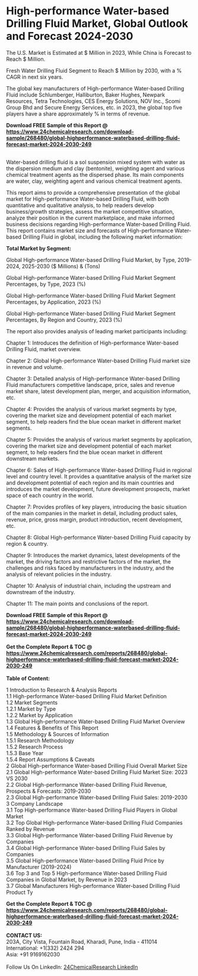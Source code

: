 <h1>High-performance Water-based Drilling Fluid Market, Global Outlook and Forecast 2024-2030</h1><p>
The U.S. Market is Estimated at $ Million in 2023, While China is Forecast to Reach $ Million.</p><p>
Fresh Water Drilling Fluid Segment to Reach $ Million by 2030, with a % CAGR in next six years.</p><p>
The global key manufacturers of High-performance Water-based Drilling Fluid include Schlumberger, Halliburton, Baker Hughes, Newpark Resources, Tetra Technologies, CES Energy Solutions, NOV Inc., Scomi Group Bhd and Secure Energy Services, etc. in 2023, the global top five players have a share approximately % in terms of revenue.</p><div><b>Download FREE Sample of this Report @ 
            <a href="https://www.24chemicalresearch.com/download-sample/268480/global-highperformance-waterbased-drilling-fluid-forecast-market-2024-2030-249">
            https://www.24chemicalresearch.com/download-sample/268480/global-highperformance-waterbased-drilling-fluid-forecast-market-2024-2030-249</a></b></div><br><p>
Water-based drilling fluid is a sol suspension mixed system with water as the dispersion medium and clay (bentonite), weighting agent and various chemical treatment agents as the dispersed phase. Its main components are water, clay, weighting agent and various chemical treatment agents.</p><p>
This report aims to provide a comprehensive presentation of the global market for High-performance Water-based Drilling Fluid, with both quantitative and qualitative analysis, to help readers develop business/growth strategies, assess the market competitive situation, analyze their position in the current marketplace, and make informed business decisions regarding High-performance Water-based Drilling Fluid. This report contains market size and forecasts of High-performance Water-based Drilling Fluid in global, including the following market information:
</p><p>
<strong>Total Market by Segment:</strong></p><p>
Global High-performance Water-based Drilling Fluid Market, by Type, 2019-2024, 2025-2030 ($ Millions) &amp; (Tons)</p><p>
Global High-performance Water-based Drilling Fluid Market Segment Percentages, by Type, 2023 (%)</p><p>
</p><p>
Global High-performance Water-based Drilling Fluid Market Segment Percentages, by Application, 2023 (%)</p><p>
</p><p>
Global High-performance Water-based Drilling Fluid Market Segment Percentages, By Region and Country, 2023 (%)</p><p>
</p><p>
The report also provides analysis of leading market participants including:</p><p>
</p><p>
</p><p>
Chapter 1: Introduces the definition of High-performance Water-based Drilling Fluid, market overview.</p><p>
Chapter 2: Global High-performance Water-based Drilling Fluid market size in revenue and volume.</p><p>
Chapter 3: Detailed analysis of High-performance Water-based Drilling Fluid manufacturers competitive landscape, price, sales and revenue market share, latest development plan, merger, and acquisition information, etc.</p><p>
Chapter 4: Provides the analysis of various market segments by type, covering the market size and development potential of each market segment, to help readers find the blue ocean market in different market segments.</p><p>
Chapter 5: Provides the analysis of various market segments by application, covering the market size and development potential of each market segment, to help readers find the blue ocean market in different downstream markets.</p><p>
Chapter 6: Sales of High-performance Water-based Drilling Fluid in regional level and country level. It provides a quantitative analysis of the market size and development potential of each region and its main countries and introduces the market development, future development prospects, market space of each country in the world.</p><p>
Chapter 7: Provides profiles of key players, introducing the basic situation of the main companies in the market in detail, including product sales, revenue, price, gross margin, product introduction, recent development, etc.</p><p>
Chapter 8: Global High-performance Water-based Drilling Fluid capacity by region &amp; country.</p><p>
Chapter 9: Introduces the market dynamics, latest developments of the market, the driving factors and restrictive factors of the market, the challenges and risks faced by manufacturers in the industry, and the analysis of relevant policies in the industry.</p><p>
Chapter 10: Analysis of industrial chain, including the upstream and downstream of the industry.</p><p>
Chapter 11: The main points and conclusions of the report.</p><div><b>Download FREE Sample of this Report @ 
            <a href="https://www.24chemicalresearch.com/download-sample/268480/global-highperformance-waterbased-drilling-fluid-forecast-market-2024-2030-249">
            https://www.24chemicalresearch.com/download-sample/268480/global-highperformance-waterbased-drilling-fluid-forecast-market-2024-2030-249</a></b></div><br><div><b>Get the Complete Report & TOC @ 
            <a href="https://www.24chemicalresearch.com/reports/268480/global-highperformance-waterbased-drilling-fluid-forecast-market-2024-2030-249">
            https://www.24chemicalresearch.com/reports/268480/global-highperformance-waterbased-drilling-fluid-forecast-market-2024-2030-249</a></b></div><br>
            <b>Table of Content:</b><p>1 Introduction to Research & Analysis Reports<br />
    1.1 High-performance Water-based Drilling Fluid Market Definition<br />
    1.2 Market Segments<br />
        1.2.1 Market by Type<br />
        1.2.2 Market by Application<br />
    1.3 Global High-performance Water-based Drilling Fluid Market Overview<br />
    1.4 Features & Benefits of This Report<br />
    1.5 Methodology & Sources of Information<br />
        1.5.1 Research Methodology<br />
        1.5.2 Research Process<br />
        1.5.3 Base Year<br />
        1.5.4 Report Assumptions & Caveats<br />
2 Global High-performance Water-based Drilling Fluid Overall Market Size<br />
    2.1 Global High-performance Water-based Drilling Fluid Market Size: 2023 VS 2030<br />
    2.2 Global High-performance Water-based Drilling Fluid Revenue, Prospects & Forecasts: 2019-2030<br />
    2.3 Global High-performance Water-based Drilling Fluid Sales: 2019-2030<br />
3 Company Landscape<br />
    3.1 Top High-performance Water-based Drilling Fluid Players in Global Market<br />
    3.2 Top Global High-performance Water-based Drilling Fluid Companies Ranked by Revenue<br />
    3.3 Global High-performance Water-based Drilling Fluid Revenue by Companies<br />
    3.4 Global High-performance Water-based Drilling Fluid Sales by Companies<br />
    3.5 Global High-performance Water-based Drilling Fluid Price by Manufacturer (2019-2024)<br />
    3.6 Top 3 and Top 5 High-performance Water-based Drilling Fluid Companies in Global Market, by Revenue in 2023<br />
    3.7 Global Manufacturers High-performance Water-based Drilling Fluid Product Ty</p><div><b>Get the Complete Report & TOC @ 
            <a href="https://www.24chemicalresearch.com/reports/268480/global-highperformance-waterbased-drilling-fluid-forecast-market-2024-2030-249">
            https://www.24chemicalresearch.com/reports/268480/global-highperformance-waterbased-drilling-fluid-forecast-market-2024-2030-249</a></b></div><br><b>CONTACT US:</b><br>
            203A, City Vista, Fountain Road, Kharadi, Pune, India - 411014<br>
            International: +1(332) 2424 294<br>
            Asia: +91 9169162030 <br><br>
            Follow Us On LinkedIn: <a href="https://www.linkedin.com/company/24chemicalresearch/">24ChemicalResearch LinkedIn</a>